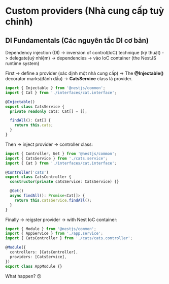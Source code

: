 # Custom providers (Nhà cung cấp tuỳ chỉnh)

## DI Fundamentals (Các nguyên tắc DI cơ bản)

Dependency injection (DI) -> inversion of control(IoC) technique (kỹ thuật) ->  delegate(uỷ nhiệm) -> dependencies -> vào IoC container (the NestJS runtime system)

First -> define a provider (xác định một nhà cung cấp) -> The **@Injectable()** decorator marks(đánh dấu) -> **CatsService** class là provider.

```ts
import { Injectable } from '@nestjs/common';
import { Cat } from './interfaces/cat.interface';

@Injectable()
export class CatsService {
  private readonly cats: Cat[] = [];

  findAll(): Cat[] {
    return this.cats;
  }
}
```

Then -> inject provider -> controller class:

```ts
import { Controller, Get } from '@nestjs/common';
import { CatsService } from './cats.service';
import { Cat } from './interfaces/cat.interface';

@Controller('cats')
export class CatsController {
  constructor(private catsService: CatsService) {}

  @Get()
  async findAll(): Promise<Cat[]> {
    return this.catsService.findAll();
  }
}
```

Finally -> reigster provider -> with Nest IoC container:

```ts
import { Module } from '@nestjs/common';
import { AppService } from './app.service';
import { CatsController } from './cats/cats.controller';

@Module({
  controllers: [CatsController],
  providers: [CatsService],
})
export class AppModule {}

```

What happen? :confused: